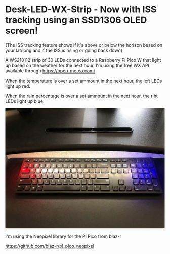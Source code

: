 # Desk-LED-WX-Strip - Now with ISS tracking using an SSD1306 OLED screen!

(The ISS tracking feature shows if it's above or below the horizon based on your lat/long and if the ISS is rising or going back down)

A WS218112 strip of 30 LEDs connected to a Raspberry Pi Pico W that light up based on the weather for the next hour.
I'm using the free WX API available through https://open-meteo.com/

When the temperature is over a set ammount in the next hour, the left LEDs light up red.

When the rain percentage is over a set ammount in the next hour, the riht LEDs light up blue.

!["In Use"](/images/inuse.jpg)

I'm using the Neopixel library for the Pi Pico from blaz-r

https://github.com/blaz-r/pi_pico_neopixel
